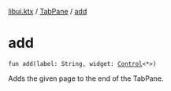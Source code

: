 [libui.ktx](../README.md) / [TabPane](README.md) / [add](add.md)

# add

`fun add(label: String, widget: `[`Control`](../-control/README.md)`<*>)`

Adds the given page to the end of the TabPane.

